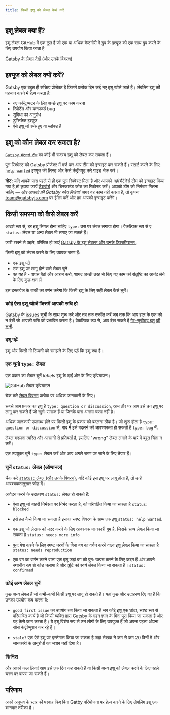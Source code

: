 ```yaml
---
title: किसी इशू को लेबल कैसे करें
---
```


## इशू लेबल क्या हैं?

इशू लेबल GitHub में एक टूल है जो एक या अधिक कैटगोरी में ग्रुप के इश्यूज को एक साथ ग्रुप करने के लिए उपयोग किया जाता है

[Gatsby के लेबल देखें (और उनके विवरण)](https://github.com/gatsbyjs/gatsby/issues/labels)

## इश्यूज को लेबल क्यों करें?

Gatsby एक बहुत ही सक्रिय प्रोजेक्ट है जिसमें प्रत्येक दिन कई नए इशू खोले जाते हैं। लेबलिंग इशू की पहचान करने में हेल्प करता है:

- नए कन्ट्रिब्यटर के लिए अच्छे इशू पर काम करना
- रिपोर्टेड और कनफर्म्ड bug
- सुविधा का अनुरोध
- डुप्लिकेट इश्यूज
- ऐसे इशू जो रुके हुए या ब्लॉक्ड हैं

## इशू को कौन लेबल कर सकता है?

[`Gatsby मेंटेनर्स टीम`](https://github.com/orgs/gatsbyjs/teams/maintainers) का कोई भी सदस्य इशू को लेबल कर सकता हैं।

पुल रिक्वेस्ट को Gatsby प्रोजेक्ट में मर्ज कर आप टीम को इन्वाइट कर सकते हैं। स्टार्ट करने के लिए [`help wanted`](https://github.com/gatsbyjs/gatsby/labels/%F0%9F%93%8D%20status%3A%20help%20wanted) इश्यूज की लिस्ट और [कैसे कंट्रीब्यूट करे गाइड](/contributing/how-to-contribute/) चेक करे।

**नोट:** यदि आपके पास पहले से ही एक पुल रिक्वेस्ट मिला है और आपको _नहीं_ मैंटेनेर्स टीम को इन्वाइट किया गया है,तो कृपया जायें [डैशबोर्ड](https://store.gatsbyjs.org/) और डिस्काउंट कोड का रिक्वेस्ट करें। आपको टीम को निमंत्रण मिलना चाहिए — _और आपको फ्री Gatsby स्वैग मिलेगा!_ अगर वह काम नहीं करता है, तो कृपया team@gatsbyjs.com पर ईमेल करें और हम आपको इन्वाइट करेंगे।

## किसी समस्या को कैसे लेबल करें

आदर्श रूप से, हर इशू सिंगल होना चाहिए `type:` उस पर लेबल लगाया होगा। वैकल्पिक रूप से ए `status:` लेबल या अन्य लेबल भी लगाए जा सकते हैं।

जारी रखने से पहले, परिचित हो जाएं [Gatsby के इशू लेबल्स और उनके डिस्क्रीप्शन्स ](https://github.com/gatsbyjs/gatsby/issues/labels).

किसी इशू को लेबल करने के लिए व्यापक चरण हैं:

- एक इशू पढ़ें
- उस इशू पर लागू होने वाले लेबल चुनें
- वह यह है - वापस बैठो और आराम करो, शायद अच्छी तरह से किए गए काम की संतुष्टि का आनंद लेने के लिए कुछ क्षण लें

इस दस्तावेज़ के बाकी का वर्णन करेगा कि किसी इशू के लिए सही लेबल कैसे चुनें।

### कोई ऐसा इशू खोजें जिसमें आपकी रुचि हो
[Gatsby के issues सूची](https://github.com/gatsbyjs/gatsby/issues) के साथ शुरू करे और तब तक स्क्रॉल करें जब तक कि आप हाल के एक को न देखें जो आपकी रुचि को प्रभावित करता है। वैकल्पिक रूप से, आप देख सकते हैं [गैर-सूचीबद्ध इशू की सूची](https://github.com/gatsbyjs/gatsby/issues?q=is%3Aopen+is%3Aissue+no%3Alabel).

### इशू पढ़ें

इशू और किसी भी टिप्पणी को समझने के लिए पढ़ें कि इशू क्या है।

### एक चुनो `type:` लेबल

एक प्रकार का लेबल चुनें _labels_ इशू के दाईं ओर के लिए ड्रॉपडाउन।

![GitHub लेबल ड्रॉपडाउन](./images/github-label-list.png)

चेक करे [लेबल विवरण](https://github.com/gatsbyjs/gatsby/issues/labels) प्रत्येक पर अधिक जानकारी के लिए।

सबसे आम प्रकार का इशू है `type: question or discussion`, आम तौर पर आप इसे उन इशू पर लागू कर सकते हैं जो खुले-समाप्त हैं या जिनके पास अगला चरण नहीं है।

अधिक जानकारी उपलब्ध होने पर किसी इशू के प्रकार को बदलना ठीक है। जो शुरू होता है `type: question or discussion` से, बाद में इसे बदलने की आवश्यकता हो सकती है `type: bug` में.

लेबल बदलना त्वरित और आसानी से प्रतिवर्ती है, इसलिए "wrong" लेबल लगाने के बारे में बहुत चिंता न करें।

एक उपयुक्त चुनें `type:` लेबल करें और आप अगले चरण पर जाने के लिए तैयार हैं।

### चुनें `status:` लेबल (ऑप्शनल)

चैक करे [`status:` लेबल (और उनके विवरण)](https://github.com/gatsbyjs/gatsby/issues/labels), यदि कोई इस इशू पर लागू होता है, तो उन्हें आवश्यकतानुसार जोड़ दें।

आवेदन करने के उदाहरण `status:` लेबल हो सकते हैं:

- ऐसा इशू जो बाहरी निर्भरता पर निर्भर करता है, को परिवर्तित किया जा सकता है `status: blocked`

- इसे हल कैसे किया जा सकता है इसका स्पष्ट विवरण के साथ एक इशू `status: help wanted`.

- एक इशू जो लेखक को मदद करने के लिए आवश्यक जानकारी गुम है, जिसके साथ लेबल किया जा सकता है `status: needs more info`

- पुन: पेश करने के लिए स्पष्ट चरणों के बिना बग का वर्णन करने वाला इशू लेबल किया जा सकता है `status: needs reproduction`

- एक बग का वर्णन करने वाला एक इशू जहां बग को पुन: उत्पन्न करने के लिए कदम हैं _और_ आपने स्थानीय रूप से कोड चलाया है और त्रुटि को स्वयं लेबल किया जा सकता है। `status: confirmed`

### कोई अन्य लेबल चुनें

कुछ अन्य लेबल हैं जो कभी-कभी किसी इशू पर लागू हो सकते हैं। यहां कुछ और उदाहरण दिए गए हैं कि उनका उपयोग कब करना है:

- `good first issue` का उपयोग तब किया जा सकता है जब कोई इशू एक छोटा, स्पष्ट रूप से परिभाषित कार्य है जो किसी व्यक्ति द्वारा Gatsby के गहन ज्ञान के बिना पूरा किया जा सकता है और यह कैसे काम करता है। ये इशू विशेष रूप से उन लोगों के लिए उपयुक्त हैं जो अपना पहला ओपना सोर्स कंट्रीब्यूशन कर रहे हैं।

- `stale?` एक ऐसे इशू पर इस्तेमाल किया जा सकता है जहां लेखक ने कम से कम 20 दिनों में और जानकारी के अनुरोधों का जवाब नहीं दिया है।

### फिनिश

और आपने कल लिया! आप इसे एक दिन कह सकते हैं या किसी अन्य इशू को लेबल करने के लिए पहले चरण पर वापस जा सकते हैं।

## परिणाम

अपने अनुभव के स्तर की परवाह किए बिना Gatby परियोजना पर हेल्प करने के लिए लेबलिंग इशू एक शानदार तरीका है।
